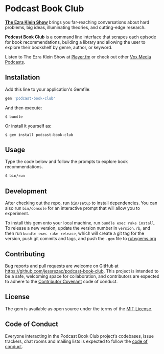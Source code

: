 # Podcast Book Club

[__The Ezra Klein Show__](https://www.vox.com/ezra-klein-show-podcast) brings you far-reaching conversations about hard problems, big ideas, illuminating theories, and cutting-edge research.

__Podcast Book Club__ is a command line interface that scrapes each episode for book recommendations, building a library and allowing the user to explore their bookshelf by genre, author, or keyword.

Listen to The Ezra Klein Show at [Player.fm](https://player.fm/series/the-ezra-klein-show/) or check out other [Vox Media Podcasts](https://www.vox.com/pages/podcasts).


## Installation

Add this line to your application's Gemfile:

```ruby
gem 'podcast-book-club'
```

And then execute:

    $ bundle

Or install it yourself as:

    $ gem install podcast-book-club

## Usage

Type the code below and follow the prompts to explore book recommendations.

``` bash
$ bin/run
```

## Development

After checking out the repo, run `bin/setup` to install dependencies. You can also run `bin/console` for an interactive prompt that will allow you to experiment.

To install this gem onto your local machine, run `bundle exec rake install`. To release a new version, update the version number in `version.rb`, and then run `bundle exec rake release`, which will create a git tag for the version, push git commits and tags, and push the `.gem` file to [rubygems.org](https://rubygems.org).

## Contributing

Bug reports and pull requests are welcome on GitHub at https://github.com/jessrezac/podcast-book-club. This project is intended to be a safe, welcoming space for collaboration, and contributors are expected to adhere to the [Contributor Covenant](http://contributor-covenant.org) code of conduct.

## License

The gem is available as open source under the terms of the [MIT License](https://opensource.org/licenses/MIT).

## Code of Conduct

Everyone interacting in the Podcast Book Club project’s codebases, issue trackers, chat rooms and mailing lists is expected to follow the [code of conduct](https://github.com/jessrezac/podcast-book-club/blob/master/CODE_OF_CONDUCT.md).
